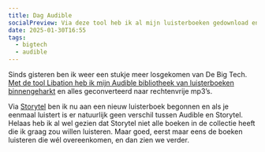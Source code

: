 ```yaml
---
title: Dag Audible
socialPreview: Via deze tool heb ik al mijn luisterboeken gedownload en kan ik verkassen.
date: 2025-01-30T16:55
tags:
  - bigtech 
  - audible
---
```


Sinds gisteren ben ik weer een stukje meer losgekomen van De Big Tech. [Met de tool Libation heb ik mijn Audible bibliotheek van luisterboeken binnengeharkt](https://github.com/rmcrackan/Libation) en alles geconverteerd naar rechtenvrije mp3’s.

Via [Storytel](https://www.storytel.com/nl) ben ik nu aan een nieuw luisterboek begonnen en als je eenmaal luistert is er natuurlijk geen verschil tussen Audible en Storytel. Helaas heb ik al wel gezien dat Storytel niet alle boeken in de collectie heeft die ik graag zou willen luisteren. Maar goed, eerst maar eens de boeken luisteren die wél overeenkomen, en dan zien we verder.
